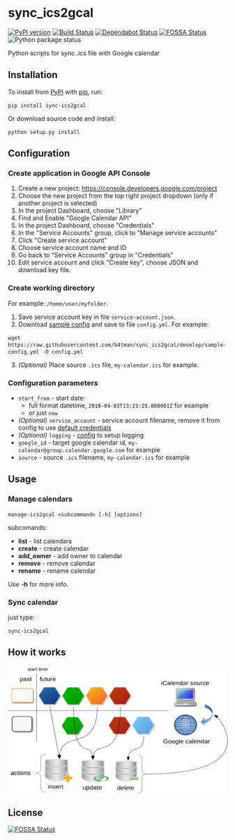 # sync_ics2gcal

[![PyPI version](https://badge.fury.io/py/sync-ics2gcal.svg)](https://badge.fury.io/py/sync-ics2gcal)
[![Build Status](https://travis-ci.org/b4tman/sync_ics2gcal.svg?branch=master)](https://travis-ci.org/b4tman/sync_ics2gcal)
[![Dependabot Status](https://api.dependabot.com/badges/status?host=github&repo=b4tman/sync_ics2gcal)](https://dependabot.com)
[![FOSSA Status](https://app.fossa.io/api/projects/git%2Bgithub.com%2Fb4tman%2Fsync_ics2gcal.svg?type=shield)](https://app.fossa.io/projects/git%2Bgithub.com%2Fb4tman%2Fsync_ics2gcal?ref=badge_shield)
![Python package status](https://github.com/b4tman/sync_ics2gcal/workflows/Python%20package/badge.svg)

Python scripts for sync .ics file with Google calendar

## Installation

To install from [PyPI](https://pypi.org/project/sync-ics2gcal/) with [pip](https://pypi.python.org/pypi/pip), run:

```
pip install sync-ics2gcal
```


Or download source code and install:

```
python setup.py install
```

## Configuration

### Create application in Google API Console
1. Create a new project: https://console.developers.google.com/project
2. Choose the new project from the top right project dropdown (only if another project is selected)
3. In the project Dashboard, choose "Library"
4. Find and Enable "Google Calendar API"
5. In the project Dashboard, choose "Credentials"
6. In the "Service Accounts" group, click to "Manage service accounts"
7. Click "Create service account"
8. Choose service account name and ID
9. Go back to "Service Accounts" group in "Credentials"
10. Edit service account and click "Create key", choose JSON and download key file.

### Create working directory
For example: `/home/user/myfolder`.
1. Save service account key in file `service-account.json`.
2. Download [sample config](https://github.com/b4tman/sync_ics2gcal/blob/develop/sample-config.yml) and save to file `config.yml`. For example:
```
wget https://raw.githubusercontent.com/b4tman/sync_ics2gcal/develop/sample-config.yml -O config.yml
```
3. *(Optional)* Place source `.ics` file, `my-calendar.ics` for example.

### Configuration parameters
* `start_from` - start date:
  * full format datetime, `2018-04-03T13:23:25.000001Z` for example
  * or just `now`
* *(Optional)* `service_account` - service account filename, remove it from config to use [default credentials](https://developers.google.com/identity/protocols/application-default-credentials)
* *(Optional)* `logging` - [config](https://docs.python.org/3.8/library/logging.config.html#dictionary-schema-details) to setup logging
* `google_id` - target google calendar id, `my-calendar@group.calendar.google.com` for example
* `source` - source `.ics` filename, `my-calendar.ics` for example


## Usage

### Manage calendars

```
manage-ics2gcal <subcommand> [-h] [options]
```

subcomands:
* **list** - list calendars
* **create** - create calendar
* **add_owner** - add owner to calendar
* **remove** - remove calendar
* **rename** - rename calendar

Use **-h** for more info.

### Sync calendar

just type:
```
sync-ics2gcal
```


## How it works

![How it works](how-it-works.png)


## License
[![FOSSA Status](https://app.fossa.io/api/projects/git%2Bgithub.com%2Fb4tman%2Fsync_ics2gcal.svg?type=large)](https://app.fossa.io/projects/git%2Bgithub.com%2Fb4tman%2Fsync_ics2gcal?ref=badge_large)